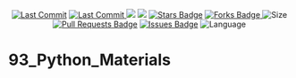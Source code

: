 <p align="center"> 
<a href="https://github.com/milaan9"><img src="https://img.shields.io/static/v1?logo=github&label=maintainer&message=milaan9&color=ff3300" alt="Last Commit"/></a> 
<a href="https://github.com/milaan9/93_Python_Materials/graphs/commit-activity"><img src="https://img.shields.io/github/last-commit/milaan9/93_Python_Materials.svg?colorB=ff8000&style=flat" alt="Last Commit"/> </a> 
<a href="https://github.com/milaan9/93_Python_Materials/pulse" alt="Activity"><img src="https://img.shields.io/github/commit-activity/m/milaan9/93_Python_Materials.svg?colorB=teal&style=flat" /></a> 
<a href="https://hits.seeyoufarm.com"><img src="https://hits.seeyoufarm.com/api/count/incr/badge.svg?url=https%3A%2F%2Fgithub.com%2Fmilaan9%2F93_Python_Materials&count_bg=%231DC92C&title_bg=%23555555&icon=&icon_color=%23E7E7E7&title=views&edge_flat=false"/></a>
<a href="https://github.com/milaan9/93_Python_Materials/stargazers"><img src="https://img.shields.io/github/stars/milaan9/93_Python_Materials.svg?colorB=1a53ff" alt="Stars Badge"/></a>
<a href="https://github.com/milaan9/93_Python_Materials/network/members"><img src="https://img.shields.io/github/forks/milaan9/93_Python_Materials" alt="Forks Badge"/> </a>
<img src="https://img.shields.io/github/repo-size/milaan9/93_Python_Materials.svg?colorB=CC66FF&style=flat" alt="Size"/>
<a href="https://github.com/milaan9/93_Python_Materials/pulls"><img src="https://img.shields.io/github/issues-pr/milaan9/93_Python_Materials.svg?colorB=yellow&style=flat" alt="Pull Requests Badge"/></a>
<a href="https://github.com/milaan9/93_Python_Materials/issues"><img src="https://img.shields.io/github/issues/milaan9/93_Python_Materials.svg?colorB=yellow&style=flat" alt="Issues Badge"/></a>
<img src="https://img.shields.io/github/languages/top/milaan9/93_Python_Materials.svg?colorB=996600&style=flat" alt="Language"/> </a> 
</p> 
<!--<img src="https://badges.pufler.dev/contributors/milaan9/01_Python_Introduction?size=50&padding=5&bots=true" alt="milaan9"/>-->
 
 

# 93_Python_Materials
